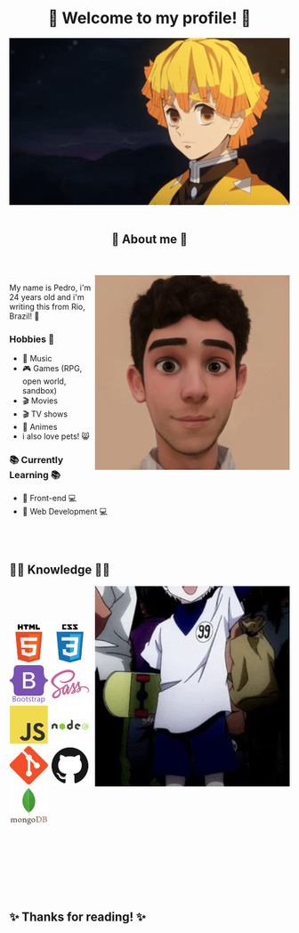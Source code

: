 <div align="center">
<h1 align="center"> 👋 Welcome to my profile! 👋 </h1>
<img src="assets/zenitsu.gif" alt="gif zenitsu" height="300" width="600">
</div>
<br>

<div>
<h2 align="center">📝 About me 📝</h2>
<br>
<br>

<img align="right" src="assets/me.jpg" alt="me!" width="350" height="350">


<p> My name is Pedro, i'm 24 years old and i'm writing this from Rio, Brazil! 🍻</p>
<h3> Hobbies 💜</h3>
<ul>
    <li> 🎵 Music </li>
    <li> 🎮 Games (RPG, open world, sandbox) </li>
    <li> 🎬 Movies </li>
    <li> 🎬 TV shows </li>
    <li> 👾 Animes </li>
    <li> i also love pets! 😸</li>
</ul>

<h3> 📚 Currently Learning 📚</h3>

<ul>
    <li> 📱 Front-end 💻 </li>
    <li> 📱 Web Development 💻 </li>
</ul>


</div>
<br>
<br>

<div>
<h2 align="left">👨‍💻 Knowledge 👨‍💻</h2>

<div align="left">
<img align="right" src= "assets/killua.webp" width="350" height="360">
<br>
<br>
<br>
<br>
<a href="#"><img src="https://github.com/devicons/devicon/blob/master/icons/html5/html5-original-wordmark.svg" width="70" alt ="html5"></a>
<a href="#"><img src="https://github.com/devicons/devicon/blob/master/icons/css3/css3-original-wordmark.svg" width="70" alt ="css"></a>
<a href="#"><img src="https://github.com/devicons/devicon/blob/master/icons/bootstrap/bootstrap-plain-wordmark.svg" width="70" alt ="bootstrap"></a>
<a href="#"><img src="https://github.com/devicons/devicon/blob/master/icons/sass/sass-original.svg" width="70" alt ="sass"></a>
<br>
<a href="#"><img src="https://github.com/devicons/devicon/blob/master/icons/javascript/javascript-original.svg" width="70" alt ="javascript"></a>
<a href="#"><img src="https://github.com/devicons/devicon/blob/master/icons/nodejs/nodejs-original-wordmark.svg" width="70" alt ="nodejs"></a>
<a href="#"><img src="https://github.com/devicons/devicon/blob/master/icons/git/git-original.svg" width="70" alt ="git"></a>
<a href="#"><img src="https://github.com/devicons/devicon/blob/master/icons/github/github-original.svg" width="70" alt ="github"></a>
<a href="#"><img src="https://github.com/devicons/devicon/blob/master/icons/mongodb/mongodb-original-wordmark.svg" width="70" alt ="mongoDB"></a>
</div>

<div>
<br>
<br>
<br>
<br>
<br>
<br>
<br>
<h2> ✨ Thanks for reading! ✨ </h2>


</div>
</div>
</body>
